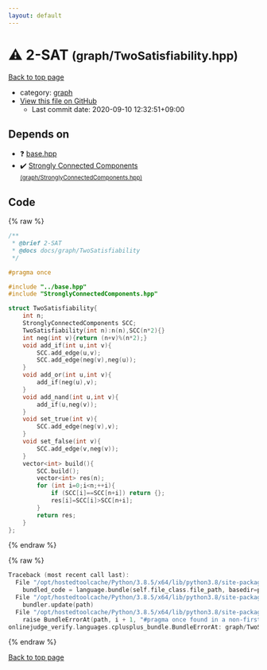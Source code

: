 ```yaml
---
layout: default
---
```


<!-- mathjax config similar to math.stackexchange -->
<script type="text/javascript" async
  src="https://cdnjs.cloudflare.com/ajax/libs/mathjax/2.7.5/MathJax.js?config=TeX-MML-AM_CHTML">
</script>
<script type="text/x-mathjax-config">
  MathJax.Hub.Config({
    TeX: { equationNumbers: { autoNumber: "AMS" }},
    tex2jax: {
      inlineMath: [ ['$','$'] ],
      processEscapes: true
    },
    "HTML-CSS": { matchFontHeight: false },
    displayAlign: "left",
    displayIndent: "2em"
  });
</script>

<script type="text/javascript" src="https://cdnjs.cloudflare.com/ajax/libs/jquery/3.4.1/jquery.min.js"></script>
<script src="https://cdn.jsdelivr.net/npm/jquery-balloon-js@1.1.2/jquery.balloon.min.js" integrity="sha256-ZEYs9VrgAeNuPvs15E39OsyOJaIkXEEt10fzxJ20+2I=" crossorigin="anonymous"></script>
<script type="text/javascript" src="../../assets/js/copy-button.js"></script>
<link rel="stylesheet" href="../../assets/css/copy-button.css" />


# :warning: 2-SAT <small>(graph/TwoSatisfiability.hpp)</small>

<a href="../../index.html">Back to top page</a>

* category: <a href="../../index.html#f8b0b924ebd7046dbfa85a856e4682c8">graph</a>
* <a href="{{ site.github.repository_url }}/blob/master/graph/TwoSatisfiability.hpp">View this file on GitHub</a>
    - Last commit date: 2020-09-10 12:32:51+09:00




## Depends on

* :question: <a href="../base.hpp.html">base.hpp</a>
* :heavy_check_mark: <a href="StronglyConnectedComponents.hpp.html">Strongly Connected Components <small>(graph/StronglyConnectedComponents.hpp)</small></a>


## Code

<a id="unbundled"></a>
{% raw %}
```cpp
/**
 * @brief 2-SAT
 * @docs docs/graph/TwoSatisfiability
 */

#pragma once

#include "../base.hpp"
#include "StronglyConnectedComponents.hpp"

struct TwoSatisfiability{
    int n;
    StronglyConnectedComponents SCC;
    TwoSatisfiability(int n):n(n),SCC(n*2){}
    int neg(int v){return (n+v)%(n*2);}
    void add_if(int u,int v){
        SCC.add_edge(u,v);
        SCC.add_edge(neg(v),neg(u));
    }
    void add_or(int u,int v){
        add_if(neg(u),v);
    }
    void add_nand(int u,int v){
        add_if(u,neg(v));
    }
    void set_true(int v){
        SCC.add_edge(neg(v),v);
    }
    void set_false(int v){
        SCC.add_edge(v,neg(v));
    }
    vector<int> build(){
        SCC.build();
        vector<int> res(n);
        for (int i=0;i<n;++i){
            if (SCC[i]==SCC[n+i]) return {};
            res[i]=SCC[i]>SCC[n+i];
        }
        return res;
    }
};
```
{% endraw %}

<a id="bundled"></a>
{% raw %}
```cpp
Traceback (most recent call last):
  File "/opt/hostedtoolcache/Python/3.8.5/x64/lib/python3.8/site-packages/onlinejudge_verify/docs.py", line 349, in write_contents
    bundled_code = language.bundle(self.file_class.file_path, basedir=pathlib.Path.cwd())
  File "/opt/hostedtoolcache/Python/3.8.5/x64/lib/python3.8/site-packages/onlinejudge_verify/languages/cplusplus.py", line 185, in bundle
    bundler.update(path)
  File "/opt/hostedtoolcache/Python/3.8.5/x64/lib/python3.8/site-packages/onlinejudge_verify/languages/cplusplus_bundle.py", line 310, in update
    raise BundleErrorAt(path, i + 1, "#pragma once found in a non-first line")
onlinejudge_verify.languages.cplusplus_bundle.BundleErrorAt: graph/TwoSatisfiability.hpp: line 6: #pragma once found in a non-first line

```
{% endraw %}

<a href="../../index.html">Back to top page</a>

